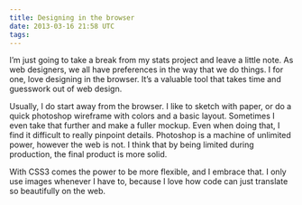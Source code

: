 ```yaml
---
title: Designing in the browser
date: 2013-03-16 21:58 UTC
tags:
---
```


I’m just going to take a break from my stats project and leave a little note. As web designers, we all have preferences in the way that we do things. I for one, love designing in the browser. It’s a valuable tool that takes time and guesswork out of web design.

Usually, I do start away from the browser. I like to sketch with paper, or do a quick photoshop wireframe with colors and a basic layout. Sometimes I even take that further and make a fuller mockup. Even when doing that, I find it difficult to really pinpoint details. Photoshop is a machine of unlimited power, however the web is not. I think that by being limited during production, the final product is more solid.

With CSS3 comes the power to be more flexible, and I embrace that. I only use images whenever I have to, because I love how code can just translate so beautifully on the web.